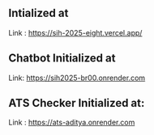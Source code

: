 ## Intialized at

Link : https://sih-2025-eight.vercel.app/

## Chatbot Initialized at

Link: https://sih2025-br00.onrender.com

## ATS Checker Initialized at:

Link : https://ats-aditya.onrender.com
